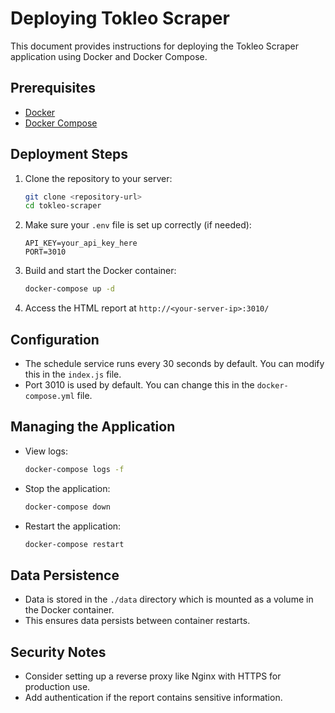 # Deploying Tokleo Scraper

This document provides instructions for deploying the Tokleo Scraper application using Docker and Docker Compose.

## Prerequisites

- [Docker](https://docs.docker.com/get-docker/)
- [Docker Compose](https://docs.docker.com/compose/install/)

## Deployment Steps

1. Clone the repository to your server:
   ```bash
   git clone <repository-url>
   cd tokleo-scraper
   ```

2. Make sure your `.env` file is set up correctly (if needed):
   ```
   API_KEY=your_api_key_here
   PORT=3010
   ```

3. Build and start the Docker container:
   ```bash
   docker-compose up -d
   ```

4. Access the HTML report at `http://<your-server-ip>:3010/`

## Configuration

- The schedule service runs every 30 seconds by default. You can modify this in the `index.js` file.
- Port 3010 is used by default. You can change this in the `docker-compose.yml` file.

## Managing the Application

- View logs:
  ```bash
  docker-compose logs -f
  ```

- Stop the application:
  ```bash
  docker-compose down
  ```

- Restart the application:
  ```bash
  docker-compose restart
  ```

## Data Persistence

- Data is stored in the `./data` directory which is mounted as a volume in the Docker container.
- This ensures data persists between container restarts.

## Security Notes

- Consider setting up a reverse proxy like Nginx with HTTPS for production use.
- Add authentication if the report contains sensitive information. 